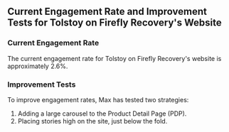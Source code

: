 ## Current Engagement Rate and Improvement Tests for Tolstoy on Firefly Recovery's Website

### Current Engagement Rate
The current engagement rate for Tolstoy on Firefly Recovery's website is approximately 2.6%.

### Improvement Tests
To improve engagement rates, Max has tested two strategies:
1. Adding a large carousel to the Product Detail Page (PDP).
2. Placing stories high on the site, just below the fold.